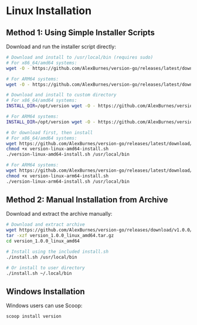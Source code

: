 # Linux Installation

## Method 1: Using Simple Installer Scripts

Download and run the installer script directly:

```bash
# Download and install to /usr/local/bin (requires sudo)
# For x86_64/amd64 systems:
wget -O - https://github.com/AlexBurnes/version-go/releases/latest/download/version-linux-amd64-install.sh | sh

# For ARM64 systems:
wget -O - https://github.com/AlexBurnes/version-go/releases/latest/download/version-linux-arm64-install.sh | sh

# Download and install to custom directory
# For x86_64/amd64 systems:
INSTALL_DIR=/opt/version wget -O - https://github.com/AlexBurnes/version-go/releases/latest/download/version-linux-amd64-install.sh | sh

# For ARM64 systems:
INSTALL_DIR=/opt/version wget -O - https://github.com/AlexBurnes/version-go/releases/latest/download/version-linux-arm64-install.sh | sh

# Or download first, then install
# For x86_64/amd64 systems:
wget https://github.com/AlexBurnes/version-go/releases/latest/download/version-linux-amd64-install.sh
chmod +x version-linux-amd64-install.sh
./version-linux-amd64-install.sh /usr/local/bin

# For ARM64 systems:
wget https://github.com/AlexBurnes/version-go/releases/latest/download/version-linux-arm64-install.sh
chmod +x version-linux-arm64-install.sh
./version-linux-arm64-install.sh /usr/local/bin
```

## Method 2: Manual Installation from Archive

Download and extract the archive manually:

```bash
# Download and extract archive
wget https://github.com/AlexBurnes/version-go/releases/download/v1.0.0/version_1.0.0_linux_amd64.tar.gz
tar -xzf version_1.0.0_linux_amd64.tar.gz
cd version_1.0.0_linux_amd64

# Install using the included install.sh
./install.sh /usr/local/bin

# Or install to user directory
./install.sh ~/.local/bin
```

## Windows Installation

Windows users can use Scoop:
```bash
scoop install version
```